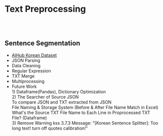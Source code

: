 # Text Preprocessing
<br/><br/>

## Sentence Segmentation

* [AIHub Korean Dataset](https://aihub.or.kr/aihubdata/data/list.do?pageIndex=1&currMenu=115&topMenu=100&dataSetSn=&srchdataClCode=DATACL001&srchOrder=&SrchdataClCode=DATACL002&searchKeyword=&srchDataRealmCode=REALM002&srchDataTy=DATA003)
* JSON Parsing
* Data Cleaning
* Regular Expression
* TXT Merge
* Multiprocessing
* Future Work
<br>1) Dataframe(Pandas), Dictionary Optimization
<br>2) The Searcher of Source JSON
<br>To compare JSON and TXT extracted from JSON
<br>File Naming & Storage System (Before & After File Name Match in Excel)
<br>What's the Source TXT File Name to Each Line in Proprocessed TXT File? (Dataframe)
<br>3) Remove Warning kss 3.7.3 Message: "[Korean Sentence Splitter]: Too long text! turn off quotes calibration!"
<br/><br/>


